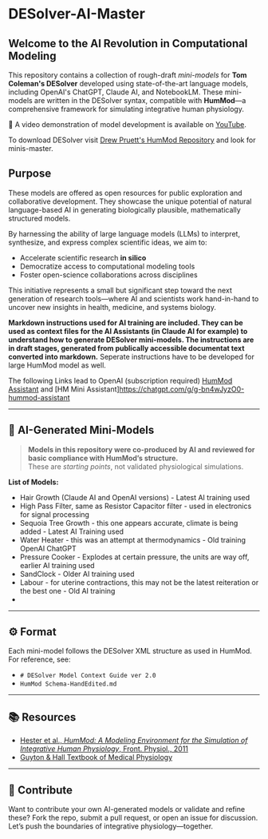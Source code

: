 # DESolver-AI-Master

## Welcome to the AI Revolution in Computational Modeling

This repository contains a collection of rough-draft *mini-models* for **Tom Coleman's DESolver** developed using state-of-the-art language models, including OpenAI's ChatGPT, Claude AI, and NotebookLM. 
These mini-models are written in the DESolver syntax, compatible with **HumMod**—a comprehensive framework for simulating integrative human physiology.
  
🎥 A video demonstration of model development is available on [YouTube](https://www.youtube.com/watch?v=UOPwOKI7-h0&feature=youtu.be).

To download DESolver visit [Drew Pruett's HumMod Repository](https://github.com/HumMod) and look for minis-master.

## Purpose

These models are offered as open resources for public exploration and collaborative development. They showcase the unique potential of natural language-based AI in generating biologically plausible, mathematically structured models.

By harnessing the ability of large language models (LLMs) to interpret, synthesize, and express complex scientific ideas, we aim to:

- Accelerate scientific research **in silico** 
- Democratize access to computational modeling tools
- Foster open-science collaborations across disciplines

This initiative represents a small but significant step toward the next generation of research tools—where AI and scientists work hand-in-hand to uncover new insights in health, medicine, and systems biology.

**Markdown instructions used for AI training are included. They can be used as context files for the AI Assistants (in Claude AI for example) to understand how to generate DESolver mini-models. The instructions are in draft stages, generated from publically accessible documentat text converted into markdown.**
Seperate instructions have to be developed for large HumMod model as well. 

The following Links lead to OpenAI (subscription required) [HumMod Assistant](https://chatgpt.com/g/g-678023d18b6c8191b7fe4a22c0e56fad-hm-mini-assistant) and 
[HM Mini Assistant]https://chatgpt.com/g/g-bn4wJyzO0-hummod-assistant


---

## 🧠 AI-Generated Mini-Models

> **Models in this repository were co-produced by AI and reviewed for basic compliance with HumMod’s structure.**  
> These are *starting points*, not validated physiological simulations.

**List of Models:**
- Hair Growth (Claude AI and OpenAI versions) - Latest AI training used 
- High Pass Filter, same as Resistor Capacitor filter - used in electronics for signal processing 
- Sequoia Tree Growth - this one appears accurate, climate is being added - Latest AI Training used
- Water Heater - this was an attempt at thermodynamics - Old training OpenAI ChatGPT 
- Pressure Cooker - Explodes at certain pressure, the units are way off, earlier AI training used
- SandClock - Older AI training used
- Labour - for uterine contractions, this may not be the latest reiteration or the best one - Old AI training
- 
---

## ⚙️ Format

Each mini-model follows the DESolver XML structure as used in HumMod. For reference, see:
- `# DESolver Model Context Guide ver 2.0`
- `HumMod Schema-HandEdited.md`

---

## 📚 Resources

- [Hester et al., *HumMod: A Modeling Environment for the Simulation of Integrative Human Physiology*, Front. Physiol., 2011](https://doi.org/10.3389/fphys.2011.00012)
- [Guyton & Hall Textbook of Medical Physiology](https://www.elsevier.com/books/guyton-and-hall-textbook-of-medical-physiology/hall/978-0-323-59712-8)

---

## 👥 Contribute

Want to contribute your own AI-generated models or validate and refine these? Fork the repo, submit a pull request, or open an issue for discussion. Let’s push the boundaries of integrative physiology—together.

